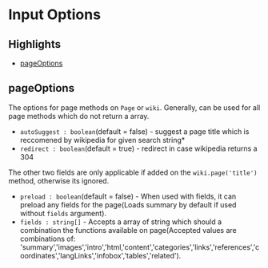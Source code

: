 # Input Options

## Highlights

- [pageOptions](#pageOptions)

## pageOptions

The options for page methods on `Page` or `wiki`. Generally, can be used for all page methods which do not return a array.

- `autoSuggest : boolean`(default = false) - suggest a page title which is reccomened by wikipedia for given search string*
- `redirect : boolean`(default = true) - redirect in case wikipedia returns a 304

The other two fields are only applicable if added on the `wiki.page('title')` method, otherwise its ignored.

- `preload : boolean`(default = false) - When used with fields, it can preload any fields for the page(Loads summary by default if used without `fields` argument).
- `fields : string[]` - Accepts a array of string which should a combination the functions available on page(Accepted values are combinations of: 'summary','images','intro','html,'content','categories','links','references','coordinates','langLinks','infobox','tables','related').